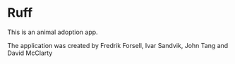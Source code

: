 # Ruff
This is an animal adoption app.

The application was created by Fredrik Forsell, Ivar Sandvik, John Tang and David McClarty
